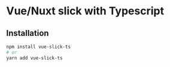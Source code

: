 # Vue/Nuxt slick with Typescript

## Installation

```sh
npm install vue-slick-ts
# or
yarn add vue-slick-ts
```
